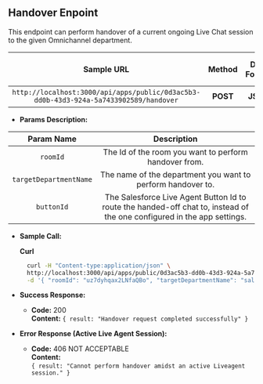 ## Handover Enpoint

  This endpoint can perform handover of a current ongoing Live Chat session to the given Omnichannel department.

|                                       Sample URL                                      |  Method  | Data Format |        Required Data Params       | Optional Data Params | Query Params |
|:-------------------------------------------------------------------------------------:|:--------:|:-----------:|:---------------------------------:|:--------------------:|:------------:|
| `http://localhost:3000/api/apps/public/0d3ac5b3-dd0b-43d3-924a-5a7433902589/handover` | **POST** |   **JSON**  | `roomId` & `targetDepartmentName` |      `buttonId`      |   **NONE**   |

* **Params Description:**

|       Param Name       |                                                                                                                             Description                                                                                                                            |
|:----------------------:|:------------------------------------------------------------------------------------------------------------------------------------------------------------------------------------------------------------------------------------------------------------------:|
|        `roomId`        |                                                                                                        The Id of the room you want to perform handover from.                                                                                                       |
| `targetDepartmentName` |                                                                                                     The name of the department you want to perform handover to.                                                                                                    |
|       `buttonId`       | The Salesforce Live Agent Button Id to route the handed-off chat to, instead of the one configured in the app settings. |

* **Sample Call:**

    **Curl**
    ```bash
      curl -H "Content-type:application/json" \
      http://localhost:3000/api/apps/public/0d3ac5b3-dd0b-43d3-924a-5a7433902589/handover \
      -d '{ "roomId": "uz7dyhqax2LNfaQBo", "targetDepartmentName": "salesforce" }'
    ```

* **Success Response:**

  * **Code:** 200 <br />
    **Content:** `{ result: "Handover request completed successfully" }`

* **Error Response (Active Live Agent Session):**

  * **Code:** 406 NOT ACCEPTABLE <br />
    **Content:** <br/>
    `{
        result: "Cannot perform handover amidst an active Liveagent session."
    }`



